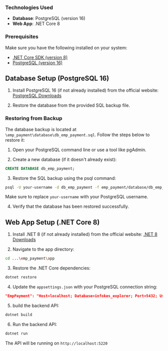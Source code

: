 
### Technologies Used

- **Database**: PostgreSQL (version 16)
- **Web App**: .NET Core 8

### Prerequisites

Make sure you have the following installed on your system:

- [.NET Core SDK (version 8)](https://dotnet.microsoft.com/en-us/download/dotnet/8.0)
- [PostgreSQL (version 16)](https://www.postgresql.org/download/)

## Database Setup (PostgreSQL 16)

1. Install PostgreSQL 16 (if not already installed) from the official website: [PostgreSQL Downloads](https://www.postgresql.org/download/)

2. Restore the database from the provided SQL backup file.

### Restoring from Backup
The database backup is located at `\emp_payment\database\db_emp_payment.sql`. Follow the steps below to restore it:

1. Open your PostgreSQL command line or use a tool like pgAdmin.

2. Create a new database (if it doesn't already exist):

```sql
CREATE DATABASE db_emp_payment;
```
3. Restore the SQL backup using the psql command:

```bash
psql -U your-username -d db_emp_payment -f emp_payment/database/db_emp_payment.sql
```
Make sure to replace `your-username` with your PostgreSQL username.

4. Verify that the database has been restored successfully.

## Web App Setup (.NET Core 8)

1. Install .NET 8 (if not already installed) from the official website: [.NET 8 Downloads](https://dotnet.microsoft.com/en-us/download/dotnet/8.0)

2. Navigate to the app directory:
```bash
cd ...\emp_payment\app
```

3. Restore the .NET Core dependencies:
```bash
dotnet restore
```
4. Update the `appsettings.json` with your PostgreSQL connection string:

```json
"EmpPayment": "Host=localhost; Database=infokes_explorer; Port=5432; Username=postgres; Password={yourpassword}"
```

5. build the backend API:

```bash
dotnet build
```

6. Run the backend API:

```bash
dotnet run
```
The API will be running on `http://localhost:5220`
